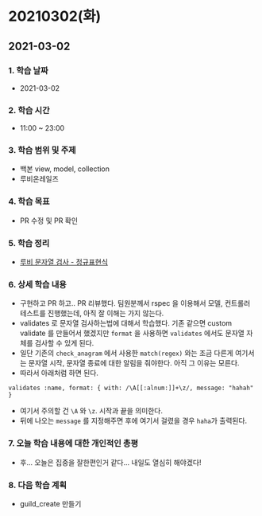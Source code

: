# 20210302\(화\)

## 2021-03-02

### 1. 학습 날짜

* 2021-03-02

### 2. 학습 시간

* 11:00 ~ 23:00

### 3. 학습 범위 및 주제

* 백본 view, model, collection
* 루비온레일즈

### 4. 학습 목표

* PR 수정 및 PR 확인

### 5. 학습 정리

* [루비 문자열 검사 - 정규표현식](https://simian114.gitbook.io/blog/undefined/rubyonrails/undefined-5)

### 6. 상세 학습 내용

* 구현하고 PR 하고.. PR 리뷰했다. 팀원분께서 rspec 을 이용해서 모델, 컨트롤러 테스트를 진행했는데, 아직 잘 이해는 가지 않는다.
* validates 로 문자열 검사하는법에 대해서 학습했다. 기존 같으면 custom validate 를 만들어서 했겠지만 `format` 을 사용하면 `validates` 에서도 문자열 자체를 검사할 수 있게 된다.
* 일단 기존의 `check_anagram` 에서 사용한 `match(regex)` 와는 조금 다른게 여기서는 문자열 시작, 문자열 종료에 대한 알림을 줘야한다. 아직 그 이유는 모른다.
* 따라서 아래처럼 하면 된다.

```text
validates :name, format: { with: /\A[[:alnum:]]+\z/, message: "hahah" }
```

* 여기서 주의할 건 `\A` 와 `\z`. 시작과 끝을 의미한다.
* 뒤에 나오는 `message` 를 지정해주면 후에 여기서 걸렸을 경우 `haha`가 출력된다.

### 7. 오늘 학습 내용에 대한 개인적인 총평

* 후... 오늘은 집중을 잘한편인거 같다... 내일도 열심히 해야겠다!

### 8. 다음 학습 계획

* guild\_create 만들기

